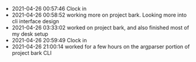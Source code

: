 - 2021-04-26 00:57:46 Clock in
- 2021-04-26 00:58:52 working more on project bark. Looking more into cli interface design
- 2021-04-26 03:33:02 worked on project bark, and also finished most of my desk setup
- 2021-04-26 20:59:49 Clock in
- 2021-04-26 21:00:14 worked for a few hours on the argparser portion of project bark CLI
